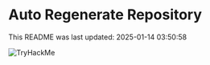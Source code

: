 # Auto Regenerate Repository

This README was last updated: 2025-01-14 03:50:58

 ![TryHackMe](https://tryhackme.com/badge/533634)